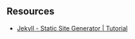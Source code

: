 ## Resources
- [Jekyll - Static Site Generator | Tutorial](https://youtube.com/playlist?list=PLLAZ4kZ9dFpOPV5C5Ay0pHaa0RJFhcmcB)
